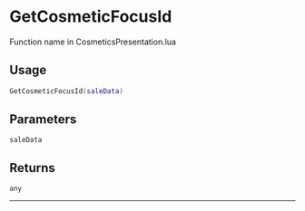 # GetCosmeticFocusId
Function name in CosmeticsPresentation.lua
## Usage
```lua
GetCosmeticFocusId(saleData)
```
## Parameters
`saleData`
## Returns
`any`

---